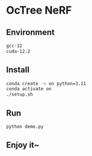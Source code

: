 # OcTree NeRF

## Environment

```bash
gcc-12
cuda-12.2
```

## Install

```bash
conda create -n on python=3.11
conda activate on
./setup.sh
```

## Run

```bash
python demo.py
```

## Enjoy it~
